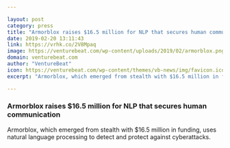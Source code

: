 ```yaml
---

layout: post
category: press
title: "Armorblox raises $16.5 million for NLP that secures human communication"
date: 2019-02-20 13:11:43
link: https://vrhk.co/2V8Mpaq
image: https://venturebeat.com/wp-content/uploads/2019/02/armorblox.png?w=1200&strip=all
domain: venturebeat.com
author: "VentureBeat"
icon: https://venturebeat.com/wp-content/themes/vb-news/img/favicon.ico
excerpt: "Armorblox, which emerged from stealth with $16.5 million in funding, uses natural language processing to detect and protect against cyberattacks."

---
```


### Armorblox raises $16.5 million for NLP that secures human communication

Armorblox, which emerged from stealth with $16.5 million in funding, uses natural language processing to detect and protect against cyberattacks.